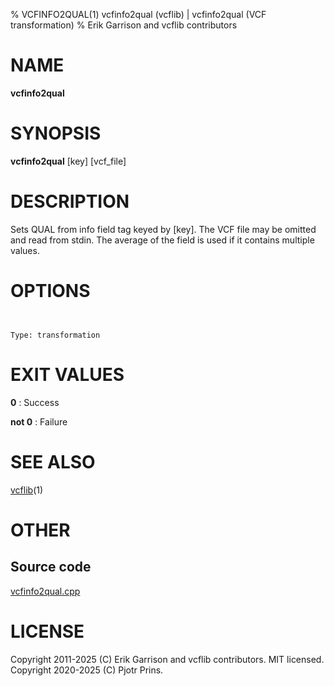 % VCFINFO2QUAL(1) vcfinfo2qual (vcflib) | vcfinfo2qual (VCF transformation)
% Erik Garrison and vcflib contributors

# NAME

**vcfinfo2qual**

# SYNOPSIS

**vcfinfo2qual** [key] [vcf_file]

# DESCRIPTION

Sets QUAL from info field tag keyed by [key]. The VCF file may be omitted and read from stdin. The average of the field is used if it contains multiple values.



# OPTIONS

```


Type: transformation

```





# EXIT VALUES

**0**
: Success

**not 0**
: Failure

# SEE ALSO



[vcflib](./vcflib.md)(1)



# OTHER

## Source code

[vcfinfo2qual.cpp](https://github.com/vcflib/vcflib/blob/master/src/vcfinfo2qual.cpp)

# LICENSE

Copyright 2011-2025 (C) Erik Garrison and vcflib contributors. MIT licensed.
Copyright 2020-2025 (C) Pjotr Prins.

<!--
  Created with ./scripts/bin2md.rb scripts/bin2md-template.erb
-->
